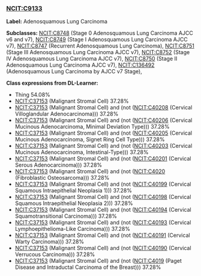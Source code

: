 
### [NCIT:C9133](http://purl.obolibrary.org/obo/NCIT_C9133)
**Label:** Adenosquamous Lung Carcinoma

**Subclasses:** [NCIT:C8748](http://purl.obolibrary.org/obo/NCIT_C8748) (Stage 0 Adenosquamous Lung Carcinoma AJCC v6 and v7), [NCIT:C8749](http://purl.obolibrary.org/obo/NCIT_C8749) (Stage I Adenosquamous Lung Carcinoma AJCC v7), [NCIT:C8747](http://purl.obolibrary.org/obo/NCIT_C8747) (Recurrent Adenosquamous Lung Carcinoma), [NCIT:C8751](http://purl.obolibrary.org/obo/NCIT_C8751) (Stage III Adenosquamous Lung Carcinoma AJCC v7), [NCIT:C8752](http://purl.obolibrary.org/obo/NCIT_C8752) (Stage IV Adenosquamous Lung Carcinoma AJCC v7), [NCIT:C8750](http://purl.obolibrary.org/obo/NCIT_C8750) (Stage II Adenosquamous Lung Carcinoma AJCC v7), [NCIT:C136492](http://purl.obolibrary.org/obo/NCIT_C136492) (Adenosquamous Lung Carcinoma by AJCC v7 Stage), 

**Class expressions from DL-Learner:**

- Thing 54.08%
- [NCIT:C37153](http://purl.obolibrary.org/obo/NCIT_C37153) (Malignant Stromal Cell) 37.28%
- [NCIT:C37153](http://purl.obolibrary.org/obo/NCIT_C37153) (Malignant Stromal Cell) and (not ([NCIT:C40208](http://purl.obolibrary.org/obo/NCIT_C40208) (Cervical Villoglandular Adenocarcinoma))) 37.28%
- [NCIT:C37153](http://purl.obolibrary.org/obo/NCIT_C37153) (Malignant Stromal Cell) and (not ([NCIT:C40206](http://purl.obolibrary.org/obo/NCIT_C40206) (Cervical Mucinous Adenocarcinoma, Minimal Deviation Type))) 37.28%
- [NCIT:C37153](http://purl.obolibrary.org/obo/NCIT_C37153) (Malignant Stromal Cell) and (not ([NCIT:C40205](http://purl.obolibrary.org/obo/NCIT_C40205) (Cervical Mucinous Adenocarcinoma, Signet Ring Cell Type))) 37.28%
- [NCIT:C37153](http://purl.obolibrary.org/obo/NCIT_C37153) (Malignant Stromal Cell) and (not ([NCIT:C40203](http://purl.obolibrary.org/obo/NCIT_C40203) (Cervical Mucinous Adenocarcinoma, Intestinal-Type))) 37.28%
- [NCIT:C37153](http://purl.obolibrary.org/obo/NCIT_C37153) (Malignant Stromal Cell) and (not ([NCIT:C40201](http://purl.obolibrary.org/obo/NCIT_C40201) (Cervical Serous Adenocarcinoma))) 37.28%
- [NCIT:C37153](http://purl.obolibrary.org/obo/NCIT_C37153) (Malignant Stromal Cell) and (not ([NCIT:C4020](http://purl.obolibrary.org/obo/NCIT_C4020) (Fibroblastic Osteosarcoma))) 37.28%
- [NCIT:C37153](http://purl.obolibrary.org/obo/NCIT_C37153) (Malignant Stromal Cell) and (not ([NCIT:C40199](http://purl.obolibrary.org/obo/NCIT_C40199) (Cervical Squamous Intraepithelial Neoplasia 1))) 37.28%
- [NCIT:C37153](http://purl.obolibrary.org/obo/NCIT_C37153) (Malignant Stromal Cell) and (not ([NCIT:C40198](http://purl.obolibrary.org/obo/NCIT_C40198) (Cervical Squamous Intraepithelial Neoplasia 2))) 37.28%
- [NCIT:C37153](http://purl.obolibrary.org/obo/NCIT_C37153) (Malignant Stromal Cell) and (not ([NCIT:C40194](http://purl.obolibrary.org/obo/NCIT_C40194) (Cervical Squamotransitional Carcinoma))) 37.28%
- [NCIT:C37153](http://purl.obolibrary.org/obo/NCIT_C37153) (Malignant Stromal Cell) and (not ([NCIT:C40193](http://purl.obolibrary.org/obo/NCIT_C40193) (Cervical Lymphoepithelioma-Like Carcinoma))) 37.28%
- [NCIT:C37153](http://purl.obolibrary.org/obo/NCIT_C37153) (Malignant Stromal Cell) and (not ([NCIT:C40191](http://purl.obolibrary.org/obo/NCIT_C40191) (Cervical Warty Carcinoma))) 37.28%
- [NCIT:C37153](http://purl.obolibrary.org/obo/NCIT_C37153) (Malignant Stromal Cell) and (not ([NCIT:C40190](http://purl.obolibrary.org/obo/NCIT_C40190) (Cervical Verrucous Carcinoma))) 37.28%
- [NCIT:C37153](http://purl.obolibrary.org/obo/NCIT_C37153) (Malignant Stromal Cell) and (not ([NCIT:C4019](http://purl.obolibrary.org/obo/NCIT_C4019) (Paget Disease and Intraductal Carcinoma of the Breast))) 37.28%


